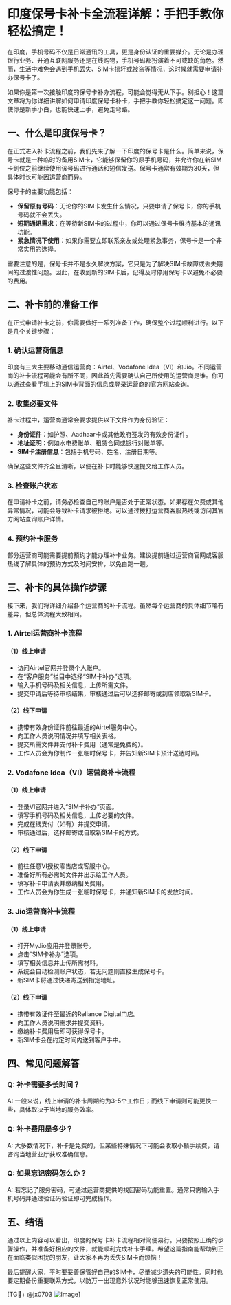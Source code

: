 # 印度保号卡补卡全流程详解：手把手教你轻松搞定！

在印度，手机号码不仅是日常通讯的工具，更是身份认证的重要媒介。无论是办理银行业务、开通互联网服务还是在线购物，手机号码都扮演着不可或缺的角色。然而，生活中难免会遇到手机丢失、SIM卡损坏或被盗等情况，这时候就需要申请补办保号卡了。

如果你是第一次接触印度的保号卡补办流程，可能会觉得无从下手。别担心！这篇文章将为你详细讲解如何申请印度保号卡补卡，手把手教你轻松搞定这一问题。即使你是新手小白，也能快速上手，避免走弯路。

## 一、什么是印度保号卡？

在正式进入补卡流程之前，我们先来了解一下印度的保号卡是什么。简单来说，保号卡就是一种临时的备用SIM卡，它能够保留你的原手机号码，并允许你在新SIM卡到位之前继续使用该号码进行通话和短信发送。保号卡通常有效期为30天，但具体时长可能因运营商而异。

保号卡的主要功能包括：
- **保留原有号码**：无论你的SIM卡发生什么情况，只要申请了保号卡，你的手机号码就不会丢失。
- **短期通讯需求**：在等待新SIM卡的过程中，你可以通过保号卡维持基本的通讯功能。
- **紧急情况下使用**：如果你需要立即联系亲友或处理紧急事务，保号卡是一个非常实用的选择。

需要注意的是，保号卡并不是永久解决方案，它只是为了解决SIM卡故障或丢失期间的过渡性问题。因此，在收到新的SIM卡后，记得及时停用保号卡以避免不必要的费用。

## 二、补卡前的准备工作

在正式申请补卡之前，你需要做好一系列准备工作，确保整个过程顺利进行。以下是几个关键步骤：

### 1. 确认运营商信息

印度有三大主要移动通信运营商：Airtel、Vodafone Idea（VI）和Jio。不同运营商的补卡流程可能会有所不同，因此首先需要确认自己所使用的运营商是谁。你可以通过查看手机上的SIM卡背面的信息或登录运营商的官方网站查询。

### 2. 收集必要文件

补卡过程中，运营商通常会要求提供以下文件作为身份验证：
- **身份证件**：如护照、Aadhaar卡或其他政府签发的有效身份证件。
- **地址证明**：例如水电费账单、租赁合同或银行对账单等。
- **SIM卡注册信息**：包括手机号码、姓名、注册日期等。
  
确保这些文件齐全且清晰，以便在补卡时能够快速提交给工作人员。

### 3. 检查账户状态

在申请补卡之前，请务必检查自己的账户是否处于正常状态。如果存在欠费或其他异常情况，可能会导致补卡请求被拒绝。可以通过拨打运营商客服热线或访问其官方网站查询账户详情。

### 4. 预约补卡服务

部分运营商可能需要提前预约才能办理补卡业务。建议提前通过运营商官网或客服热线了解具体的预约方式及时间安排，以免白跑一趟。

## 三、补卡的具体操作步骤

接下来，我们将详细介绍各个运营商的补卡流程。虽然每个运营商的具体细节略有差异，但总体流程大致相同。

### 1. Airtel运营商补卡流程

#### （1）线上申请
- 访问Airtel官网并登录个人账户。
- 在“客户服务”栏目中选择“SIM卡补办”选项。
- 输入手机号码及相关信息，上传所需文件。
- 提交申请后等待审核结果，审核通过后可以选择邮寄或到店领取新SIM卡。

#### （2）线下申请
- 携带有效身份证件前往最近的Airtel服务中心。
- 向工作人员说明情况并填写相关表格。
- 提交所需文件并支付补卡费用（通常是免费的）。
- 工作人员会为你制作一张临时保号卡，并告知新SIM卡预计送达时间。

### 2. Vodafone Idea（VI）运营商补卡流程

#### （1）线上申请
- 登录VI官网并进入“SIM卡补办”页面。
- 填写手机号码及相关信息，上传必要的文件。
- 完成在线支付（如有）并提交申请。
- 审核通过后，选择邮寄或自取新SIM卡的方式。

#### （2）线下申请
- 前往任意VI授权零售店或客服中心。
- 准备好所有必需的文件并出示给工作人员。
- 填写补卡申请表并缴纳相关费用。
- 工作人员会为你生成一张临时保号卡，并通知新SIM卡的发放时间。

### 3. Jio运营商补卡流程

#### （1）线上申请
- 打开MyJio应用并登录账号。
- 点击“SIM卡补办”选项。
- 填写相关信息并上传所需材料。
- 系统会自动检测账户状态，若无问题则直接生成保号卡。
- 新SIM卡将通过快递寄送到指定地址。

#### （2）线下申请
- 携带有效证件至最近的Reliance Digital门店。
- 向工作人员说明需求并提交资料。
- 缴纳补卡费用后即可获得保号卡。
- 新SIM卡会在约定时间内送到客户手中。

## 四、常见问题解答

### Q: 补卡需要多长时间？
A: 一般来说，线上申请的补卡周期约为3-5个工作日；而线下申请则可能更快一些，具体取决于当地的服务效率。

### Q: 补卡费用是多少？
A: 大多数情况下，补卡是免费的，但某些特殊情况下可能会收取小额手续费，请咨询当地营业厅获取准确信息。

### Q: 如果忘记密码怎么办？
A: 若忘记了服务密码，可通过运营商提供的找回密码功能重置。通常只需输入手机号码并通过验证码验证即可完成操作。

## 五、结语

通过以上内容可以看出，印度的保号卡补卡流程相对简便易行。只要按照正确的步骤操作，并准备好相应的文件，就能顺利完成补卡手续。希望这篇指南能帮助到正在面临类似困扰的朋友，让大家不再为丢失SIM卡而烦恼！

最后提醒大家，平时要妥善保管好自己的SIM卡，尽量减少遗失的可能性。同时也要定期备份重要联系方式，以防万一出现意外状况时能够迅速恢复正常使用。

[TG💪+ @jx0703 ![Image](https://github.com/user-attachments/assets/dbca1d08-cadb-493c-b0ec-ad6f7a83f270)]